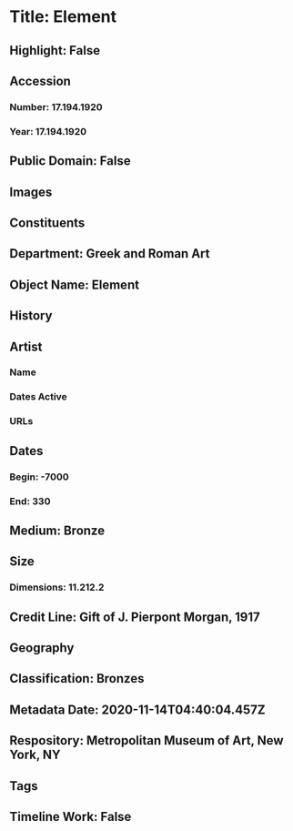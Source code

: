 # Title: Element
## Highlight: False
## Accession
### Number: 17.194.1920
### Year: 17.194.1920
## Public Domain: False
## Images
## Constituents
## Department: Greek and Roman Art
## Object Name: Element
## History
## Artist
### Name
### Dates Active
### URLs
## Dates
### Begin: -7000
### End: 330
## Medium: Bronze
## Size
### Dimensions: 11.212.2
## Credit Line: Gift of J. Pierpont Morgan, 1917
## Geography
## Classification: Bronzes
## Metadata Date: 2020-11-14T04:40:04.457Z
## Respository: Metropolitan Museum of Art, New York, NY
## Tags
## Timeline Work: False